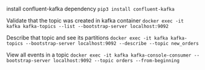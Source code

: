 install confluent-kafka dependency
```pip3 install confluent-kafka```

Validate that the topic was created in kafka container
```docker exec -it kafka kafka-topics --list --bootstrap-server localhost:9092```

Describe that topic and see its partitions
```docker exec -it kafka kafka-topics --bootstrap-server localhost:9092 --describe --topic new_orders```

View all events in a topic
```docker exec -it kafka kafka-console-consumer --bootstrap-server localhost:9092 --topic orders --from-beginning```
